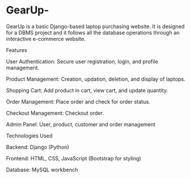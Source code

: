 # GearUp-
GearUp is a basic Django-based laptop purchasing website. It is designed for a DBMS project and it follows all the database operations through an interactive e-commerce website.

Features

User Authentication: Secure user registration, login, and profile management.

Product Management: Creation, updation, deletion, and display of laptops.

Shopping Cart: Add product in cart, view cart, and update quantity.

Order Management: Place order and check for order status.

Checkout Management: Checkout order.

Admin Panel: User, product, customer and order management

Technologies Used

Backend: Django (Python)

Frontend: HTML, CSS, JavaScript (Bootstrap for styling)

Database: MySQL workbench
